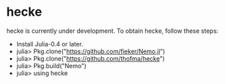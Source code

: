 # hecke

hecke is currently under development. To obtain hecke, follow these steps:
- Install Julia-0.4 or later.
- julia> Pkg.clone("https://github.com/fieker/Nemo.jl")
- julia> Pkg.clone("https://github.com/thofma/hecke")
- julia> Pkg.build("Nemo")
- julia> using hecke
